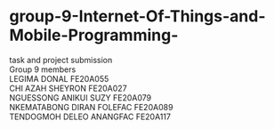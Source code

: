 # group-9-Internet-Of-Things-and-Mobile-Programming-
task and project submission
<br>
Group 9 members<br>
LEGIMA DONAL FE20A055 <br>
CHI AZAH SHEYRON FE20A027 <br>
NGUESSONG ANIKUI SUZY FE20A079 <br>
NKEMATABONG DIRAN FOLEFAC FE20A089 <br>
TENDOGMOH DELEO ANANGFAC  FE20A117 <br>



